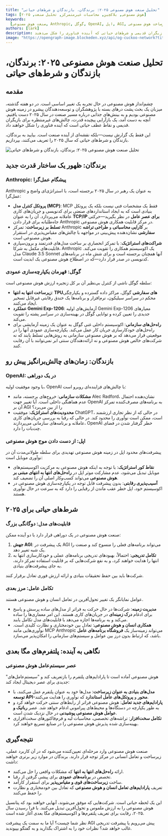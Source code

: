 ```yaml
---
title: "تحلیل صنعت هوش مصنوعی ۲۰۲۵: برندگان، بازندگان و شرط‌های حیاتی"
tags: [هوش مصنوعی, بلاکچین, محاسبات غیرمتمرکز, تحلیل صنعت, ۲۰۲۵]
keywords:
  [صنعت هوش مصنوعی, Anthropic, گوگل, OpenAI, اپل, AGI, زیرساخت هوش مصنوعی]
authors: [lark]
description: تحلیلی عمیق از مسیر صنعت هوش مصنوعی در سال ۲۰۲۵، با تمرکز بر ساختارهای قدرت نوظهور، چالش‌های پیش روی بازیگران قدیمی و شرط‌های حیاتی که آینده فناوری را شکل می‌دهند.
image: "https://opengraph-image.blockeden.xyz/api/og-cuckoo-network?title=2025%20AI%20Industry%20Analysis:%20Winners,%20Losers,%20and%20Critical%20Bets"
---
```


# تحلیل صنعت هوش مصنوعی ۲۰۲۵: برندگان، بازندگان و شرط‌های حیاتی

## مقدمه

چشم‌انداز هوش مصنوعی در حال تجربه یک تغییر اساسی است. در دو هفته گذشته، میزبان یک بحث پشت درهای بسته با پژوهشگران و توسعه‌دهندگان پیشرو در زمینه هوش مصنوعی بودیم و به بینش‌های جذابی درباره مسیر صنعت در سال ۲۰۲۵ دست یافتیم. آنچه به دست آمد، یک بازآرایی پیچیده قدرت، چالش‌های غیرمنتظره برای بازیگران قدیمی و نقاط عطف حیاتی است که آینده فناوری را شکل خواهند داد.

این فقط یک گزارش نیست—بلکه نقشه‌ای از آینده صنعت است. بیایید به برندگان، بازندگان و شرط‌های حیاتی که سال ۲۰۲۵ را تعریف می‌کنند، بپردازیم.

![تحلیل صنعت هوش مصنوعی ۲۰۲۵: برندگان، بازندگان و شرط‌های حیاتی](https://opengraph-image.blockeden.xyz/api/og-cuckoo-network?title=2025%20AI%20Industry%20Analysis:%20Winners,%20Losers,%20and%20Critical%20Bets)

## برندگان: ظهور یک ساختار قدرت جدید

### **Anthropic: پیشگام عمل‌گرا**

Anthropic به عنوان یک رهبر در سال ۲۰۲۵ برجسته است، با استراتژی‌ای واضح و عمل‌گرا:

- **پروتکل کنترل مدل (MCP)**: MCP فقط یک مشخصات فنی نیست بلکه یک پروتکل بنیادی است که به ایجاد استانداردهای صنعتی برای کدنویسی و جریان‌های کاری عاملانه می‌پردازد. آن را به عنوان **TCP/IP برای عصر عامل** در نظر بگیرید—حرکتی جاه‌طلبانه برای قرار دادن Anthropic در مرکز قابلیت همکاری هوش مصنوعی.
- **تسلط بر زیرساخت**: تمرکز Anthropic بر **کارایی محاسباتی** و **طراحی تراشه سفارشی** نشان‌دهنده پیش‌بینی در مواجهه با چالش‌های مقیاس‌پذیری در استقرار هوش مصنوعی است.
- **شراکت‌های استراتژیک**: با تمرکز انحصاری بر ساخت مدل‌های قدرتمند و برون‌سپاری قابلیت‌های مکمل به شرکا، Anthropic یک اکوسیستم همکاری را تقویت می‌کند. مدل Claude 3.5 Sonnet آنها همچنان برجسته است و برای شش ماه در برنامه‌های کدنویسی در صدر قرار دارد—که در اصطلاح هوش مصنوعی یک ابدیت است.

### **گوگل: قهرمان یکپارچه‌سازی عمودی**

سلطه گوگل ناشی از کنترل بی‌نظیر آن بر کل زنجیره ارزش هوش مصنوعی است:

- **زیرساخت انتها به انتها**: **TPUهای سفارشی** گوگل، مراکز داده گسترده و یکپارچگی محکم در سراسر سیلیکون، نرم‌افزار و برنامه‌ها یک خندق رقابتی غیرقابل تسخیر ایجاد می‌کنند.
- **عملکرد Gemini Exp-1206**: آزمایش‌های اولیه Gemini Exp-1206 معیارهای جدیدی را تعیین کرده و توانایی گوگل در بهینه‌سازی در سراسر پشته را تقویت می‌کند.
- **راه‌حل‌های سازمانی**: اکوسیستم داخلی غنی گوگل به عنوان یک زمینه آزمایشی برای راه‌حل‌های خودکارسازی جریان کار عمل می‌کند. یکپارچه‌سازی عمودی آنها را در موقعیتی قرار می‌دهد که بر هوش مصنوعی سازمانی به روش‌هایی تسلط یابند که نه شرکت‌های خالص هوش مصنوعی و نه ارائه‌دهندگان سنتی ابر نمی‌توانند با آن رقابت کنند.

## بازندگان: زمان‌های چالش‌برانگیز پیش رو

### **OpenAI: در یک دوراهی**

با وجود موفقیت اولیه، OpenAI با چالش‌های فزاینده‌ای روبرو است:

- **مشکلات سازمانی**: خروج‌های برجسته، مانند Alec Radford، نشان‌دهنده احتمال عدم هماهنگی داخلی است. آیا تغییر جهت OpenAI به برنامه‌های مصرف‌کننده تمرکز آن بر AGI را از بین می‌برد؟
- **محدودیت‌های استراتژیک**: موفقیت ChatGPT، در حالی که از نظر تجاری ارزشمند است، ممکن است نوآوری را محدود کند. در حالی که رقبا به بررسی جریان‌های کاری عاملانه و برنامه‌های سازمانی می‌پردازند، OpenAI خطر گرفتار شدن در فضای چت‌بات را دارد.

### **اپل: از دست دادن موج هوش مصنوعی**

پیشرفت‌های محدود اپل در زمینه هوش مصنوعی تهدیدی برای سلطه طولانی‌مدت آن در نوآوری موبایل است:

- **نقاط کور استراتژیک**: با توجه به اینکه هوش مصنوعی به مرکزیت اکوسیستم‌های موبایل تبدیل می‌شود، عدم مشارکت موثر اپل در **راه‌حل‌های انتها به انتهای مبتنی بر هوش مصنوعی** می‌تواند کسب‌وکار اصلی آن را تضعیف کند.
- **آسیب‌پذیری رقابتی**: بدون پیشرفت قابل توجه در یکپارچه‌سازی هوش مصنوعی در اکوسیستم خود، اپل خطر عقب ماندن از رقبایی را دارد که به سرعت در حال نوآوری هستند.

## شرط‌های حیاتی برای ۲۰۲۵

### **قابلیت‌های مدل: دوگانگی بزرگ**

صنعت هوش مصنوعی در یک دوراهی قرار دارد با دو آینده ممکن:

1. **جهش AGI**: یک پیشرفت در AGI می‌تواند برنامه‌های فعلی را منسوخ کند و صنعت را یک شبه تغییر دهد.
2. **تکامل تدریجی**: احتمالاً، بهبودهای تدریجی برنامه‌های عملی و خودکارسازی انتها به انتها را هدایت خواهند کرد، و به نفع شرکت‌هایی که بر قابلیت استفاده تمرکز دارند، به جای پیشرفت‌های بنیادی.

شرکت‌ها باید بین حفظ تحقیقات بنیادی و ارائه ارزش فوری تعادل برقرار کنند.

### **تکامل عامل: مرز بعدی**

عوامل نمایانگر یک تغییر تحول‌آفرین در تعامل انسان و هوش مصنوعی هستند.

- **مدیریت زمینه**: شرکت‌ها در حال حرکت به فراتر از مدل‌های ساده پرسش و پاسخ برای ادغام **درک زمینه‌ای** در جریان‌های کاری هستند. این امر معماری‌ها را ساده می‌کند و به برنامه‌ها اجازه می‌دهد با قابلیت‌های مدل تکامل یابند.
- **همکاری انسان و هوش مصنوعی**: تعادل بین خودمختاری و نظارت کلیدی است. نوآوری‌هایی مانند MCP Anthropic می‌تواند زمینه‌ساز یک **فروشگاه برنامه‌های عامل** باشد، که ارتباط بدون درز بین عوامل و سیستم‌های سازمانی را امکان‌پذیر می‌سازد.

## نگاهی به آینده: پلتفرم‌های مگا بعدی

### **عصر سیستم‌عامل هوش مصنوعی**

هوش مصنوعی آماده است تا پارادایم‌های پلتفرم را بازتعریف کند و "سیستم‌عامل‌های" جدیدی برای عصر دیجیتال ایجاد کند:

- **مدل‌های بنیادی به عنوان زیرساخت**: مدل‌ها خود به عنوان پلتفرم عمل می‌کنند، با **توسعه API-محور** و **پروتکل‌های عامل استاندارد** که نوآوری را هدایت می‌کنند.
- **پارادایم‌های جدید تعامل**: هوش مصنوعی فراتر از رابط‌های سنتی حرکت خواهد کرد و به طور یکپارچه در دستگاه‌ها و محیط‌های پیرامونی ادغام خواهد شد. عصر **رباتیک و عوامل هوش مصنوعی پوشیدنی** در حال نزدیک شدن است.
- **تکامل سخت‌افزار**: تراشه‌های تخصصی، محاسبات لبه و فرم‌فاکتورهای سخت‌افزاری بهینه‌سازی شده پذیرش هوش مصنوعی را در صنایع تسریع خواهند کرد.

## نتیجه‌گیری

صنعت هوش مصنوعی وارد مرحله‌ای تعیین‌کننده می‌شود که در آن کاربرد عملی، زیرساخت و تعامل انسانی در مرکز توجه قرار دارند. برندگان در موارد زیر برتری خواهند داشت:

- ارائه **راه‌حل‌های انتها به انتها** که مشکلات واقعی را حل می‌کنند.
- تخصص در **برنامه‌های عمودی** برای پیشی گرفتن از رقبا.
- ساخت **زیرساخت‌های قوی و مقیاس‌پذیر** برای استقرار کارآمد.
- تعریف **پارادایم‌های تعامل انسان و هوش مصنوعی** که تعادل بین خودمختاری و نظارت را حفظ می‌کنند.

این یک لحظه حیاتی است. شرکت‌هایی که موفق می‌شوند، آنهایی خواهند بود که پتانسیل هوش مصنوعی را به ارزش ملموس و تحول‌آفرین تبدیل می‌کنند. با فرا رسیدن سال ۲۰۲۵، رقابت برای تعریف پلتفرم‌ها و اکوسیستم‌های مگا بعدی آغاز شده است.

نظر شما چیست؟ آیا ما به سمت یک پیشرفت AGI پیش می‌رویم یا پیشرفت تدریجی غالب خواهد شد؟ نظرات خود را به اشتراک بگذارید و به گفتگو بپیوندید.
